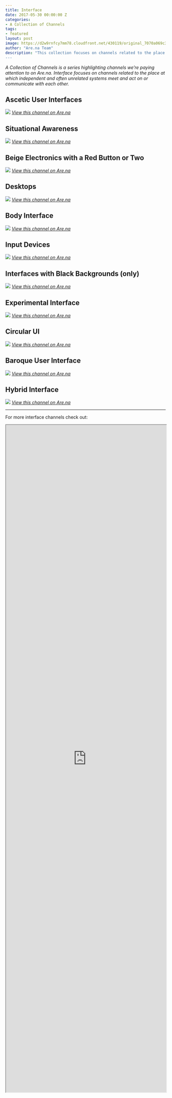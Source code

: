 ```yaml
---
title: Interface
date: 2017-05-30 00:00:00 Z
categories:
- A Collection of Channels
tags:
- featured
layout: post
image: https://d2w9rnfcy7mm78.cloudfront.net/430119/original_7070a069c33eab7bfdcd5a6867234090.jpg
author: "Are.na Team"
description: "This collection focuses on channels related to the place at which independent and often unrelated systems meet and act on or communicate with each other.
---
```


_A Collection of Channels is a series highlighting channels we’re paying attention to on Are.na. Interface focuses on channels related to the place at which independent and often unrelated systems meet and act on or communicate with each other._

## Ascetic User Interfaces
[![](https://d2w9rnfcy7mm78.cloudfront.net/142326/original_36c961148478ebf2311e792ed56838e7.jpg)](https://www.are.na/james-hicks/ascetic-user-interfaces) *[View this channel on Are.na](https://www.are.na/james-hicks/ascetic-user-interfaces)*

## Situational Awareness
[![](https://d2w9rnfcy7mm78.cloudfront.net/428185/large_e0ab12e5aefda8e12d8fffe475ea2dcc.jpg)](https://www.are.na/architecture-effects/situational-awareness) *[View this channel on Are.na](https://www.are.na/architecture-effects/situational-awareness)*

## Beige Electronics with a Red Button or Two
[![](https://d2w9rnfcy7mm78.cloudfront.net/315673/large_1cdc7592871f0781d0548b18ebbd5626.jpg)](https://www.are.na/zach-rose/beige-electronics-with-a-red-button-or-two) *[View this channel on Are.na](https://www.are.na/zach-rose/beige-electronics-with-a-red-button-or-two)*

## Desktops
[![](https://d2w9rnfcy7mm78.cloudfront.net/952851/large_3b7f81aef96f0ae8c7d0ee7b4a393b1e.png)](https://www.are.na/edouard-u/desktops-1483033537) *[View this channel on Are.na](https://www.are.na/edouard-u/desktops-1483033537)*

## Body Interface
[![](https://d2w9rnfcy7mm78.cloudfront.net/69061/large_96cfcbce1f159f97083744b177937355.jpg)](https://www.are.na/laurel-schwulst/body-interface) *[View this channel on Are.na](https://www.are.na/laurel-schwulst/body-interface)*

## Input Devices
[![](https://d2w9rnfcy7mm78.cloudfront.net/194647/original_5018755689dd8fcd2bb947f3138485bd.gif)](https://www.are.na/morgan-sutherland/input-devices) *[View this channel on Are.na](https://www.are.na/morgan-sutherland/input-devices)*

## Interfaces with Black Backgrounds (only)
[![](https://d2w9rnfcy7mm78.cloudfront.net/150296/large_adb2e1d92dfb983fe656e747ef5962e8.png)](https://www.are.na/sun-an/interface-with-black-backgrounds-only) *[View this channel on Are.na](https://www.are.na/sun-an/interface-with-black-backgrounds-only)*

## Experimental Interface
[![](https://d2w9rnfcy7mm78.cloudfront.net/151083/large_d1caa0a2f219d295b154d6f1f8961744.jpg)](https://www.are.na/john-michael-boling/experimental-interface) *[View this channel on Are.na](https://www.are.na/john-michael-boling/experimental-interface)*

## Circular UI
[![](https://d2w9rnfcy7mm78.cloudfront.net/218602/large_6695fb00d3d7e10ae5e3df34b45e1544.jpg)](https://www.are.na/laurel-schwulst/circular-ui) *[View this channel on Are.na](https://www.are.na/laurel-schwulst/circular-ui)*

## Baroque User Interface
[![](https://d2w9rnfcy7mm78.cloudfront.net/906335/large_b93ef1bbf9d3cd39c22e102ecdec8853.jpg)](https://www.are.na/james-hicks/baroque-user-interface) *[View this channel on Are.na](https://www.are.na/james-hicks/baroque-user-interface)*

## Hybrid Interface
[![](https://d2w9rnfcy7mm78.cloudfront.net/1018175/large_1ddaad6108c4b68bd57f8d3afde345dd.jpg)](https://www.are.na/arthur-roing-baer/hybrid-interface) *[View this channel on Are.na](https://www.are.na/arthur-roing-baer/hybrid-interface)*

---

For more interface channels check out:
<iframe class="arena-iframe" width="100%" height="2090" src="https://www.are.na/toby-shorin/user-interface-superchannel/embed"></iframe>
